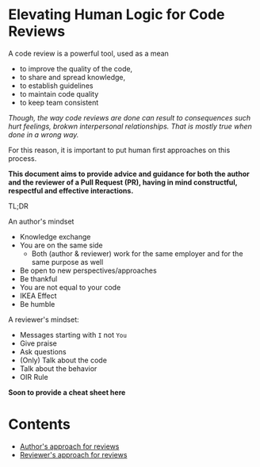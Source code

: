 # Elevating Human Logic for Code Reviews

A code review is a powerful tool, used as a mean 
* to improve the quality of the code, 
* to share and spread knowledge,
* to establish guidelines
* to maintain code quality
* to keep team consistent

*Though, the way code reviews are done can result
to consequences such hurt feelings, brokwn interpersonal relationships.
That is mostly true when done in a wrong way.*

For this reason, it is important to put human first
approaches on this process.

**This document aims to provide advice and guidance
for both the author and the reviewer of a Pull Request (PR), having in mind
constructful, respectful and effective interactions.**


TL;DR

An author's mindset
* Knowledge exchange
* You are on the same side 
  * Both (author & reviewer) work for the same employer and for the same purpose as well
* Be open to new perspectives/approaches
* Be thankful
* You are not equal to your code
* IKEA Effect
* Be humble

A reviewer's mindset: 
* Messages starting with `I` not `You`
* Give praise
* Ask questions
* (Only) Talk about the code
* Talk about the behavior
* OIR Rule

**Soon to provide a cheat sheet here**

# Contents

* [Author's approach for reviews](/Elevating_Human_Logic_for_Code_Reviews_author)
* [Reviewer's approach for reviews](/Elevating_Human_Logic_for_Code_Reviews_reviewer)




